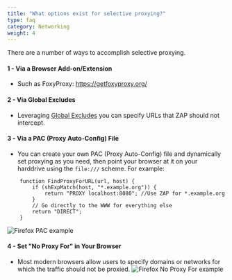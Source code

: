 ```yaml
---
title: "What options exist for selective proxying?"
type: faq
category: Networking
weight: 4
---
```


There are a number of ways to accomplish selective proxying.

####  1 - Via a Browser Add-on/Extension

  * Such as FoxyProxy: <https://getfoxyproxy.org/>

####  2 - Via Global Excludes

  * Leveraging [Global Excludes](https://github.com/zaproxy/zap-core-help/wiki/HelpStartConceptsGlobalexcludeurl) you can specify URLs that ZAP should not intercept.

####  3 - Via a PAC (Proxy Auto-Config) File

  * You can create your own PAC (Proxy Auto-Config) file and dynamically set proxying as you need, then point your browser at it on your harddrive using the `file:///` scheme. For example:

```
    function FindProxyForURL(url, host) { 
        if (shExpMatch(host, "*.example.org")) { 
            return "PROXY localhost:8080"; //Use ZAP for *.example.org
        } 
        // Go directly to the WWW for everything else 
        return "DIRECT"; 
    }
```

![Firefox PAC
example](https://raw.githubusercontent.com/wiki/zaproxy/zaproxy/images/firefox_pac.png)

####  4 - Set "No Proxy For" in Your Browser

  * Most modern browsers allow users to specify domains or networks for which the traffic should not be proxied. ![Firefox No Proxy For example](https://raw.githubusercontent.com/wiki/zaproxy/zaproxy/images/ff_no_proxy_for.png)
